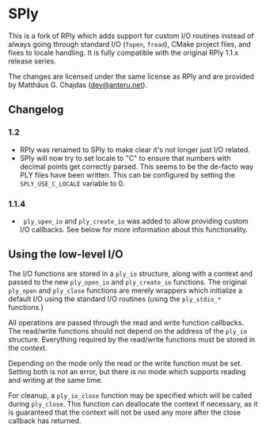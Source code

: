 SPly
====

This is a fork of RPly which adds support for custom I/O routines instead of always going through standard I/O (`fopen`, `fread`), CMake project files, and fixes to locale handling. It is fully compatible with the original RPly 1.1.x release series.

The changes are licensed under the same license as RPly and are provided by Matthäus G. Chajdas (<dev@anteru.net>).

Changelog
---------

### 1.2

* RPly was renamed to SPly to make clear it's not longer just I/O related.
* SPly will now try to set locale to "C" to ensure that numbers with decimal points get correctly parsed. This seems to be the de-facto way PLY files have been written. This can be configured by setting the `SPLY_USE_C_LOCALE` variable to 0.

### 1.1.4

* ` ply_open_io` and `ply_create_io` was added to allow providing custom I/O callbacks. See below for more information about this functionality.

Using the low-level I/O
-----------------------

The I/O functions are stored in a `ply_io` structure, along with a context and passed to the new `ply_open_io` and `ply_create_io` functions. The original `ply_open` and `ply_close` functions are merely wrappers which initialize a default I/O using the standard I/O routines (using the `ply_stdio_*` functions.)

All operations are passed through the read and write function callbacks. The read/write functions should not depend on the address of the `ply_io` structure. Everything required by the read/write functions must be stored in the context.

Depending on the mode only the read or the write function must be set. Setting both is not an error, but there is no mode which supports reading and writing at the same time.

For cleanup, a `ply_io_close` function may be specified which will be called during `ply_close`. This function can deallocate the context if necessary, as it is guaranteed that the context will not be used any more after the close callback has returned.